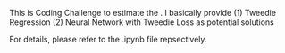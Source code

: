 This is Coding Challenge to estimate the .
I basically provide
(1) Tweedie Regression
(2) Neural Network with Tweedie Loss
as potential solutions

For details, please refer to the .ipynb file repsectively.

